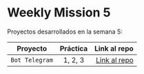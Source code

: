 # Weekly Mission 5

Proyectos desarrollados en la semana 5:

| Proyecto | Práctica | Link al repo |
| ------------- |:-------------:| -----:|
|`Bot Telegram`|1, 2, 3|[Link al repo](https://github.com/pe-ca/fizzbuzz)|
